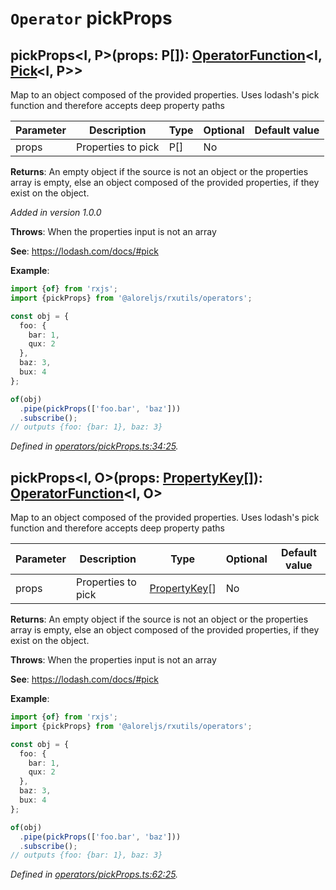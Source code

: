 # `Operator` pickProps

## pickProps\<I, P>(props: P[]): [OperatorFunction](https://rxjs.dev/api/index/interface/OperatorFunction)\<I, [Pick](https://www.typescriptlang.org/docs/handbook/utility-types.html#picktk)\<I, P>>

Map to an object composed of the provided properties. Uses lodash's pick function and therefore accepts deep
property paths

| **Parameter** | **Description** | **Type** | **Optional** | **Default value** |
|---------------|-----------------|----------|--------------|-------------------|
| props | Properties to pick | <span>P[]</span> | No |  |

**Returns**: An empty object if the source is not an object or the properties array is empty,
else an object composed of the provided properties, if they exist on the object.

*Added in version 1.0.0*

**Throws**: When the properties input is not an array

**See**: https://lodash.com/docs/#pick

**Example**:
```typescript
import {of} from 'rxjs';
import {pickProps} from '@aloreljs/rxutils/operators';

const obj = {
  foo: {
    bar: 1,
    qux: 2
  },
  baz: 3,
  bux: 4
};

of(obj)
  .pipe(pickProps(['foo.bar', 'baz']))
  .subscribe();
// outputs {foo: {bar: 1}, baz: 3}
```

*Defined in [operators/pickProps.ts:34:25](https://github.com/Alorel/rxutils/blob/b6df7ef/src/operators/pickProps.ts#L34).*
## pickProps\<I, O>(props: [PropertyKey](#)[]): [OperatorFunction](https://rxjs.dev/api/index/interface/OperatorFunction)\<I, O>

Map to an object composed of the provided properties. Uses lodash's pick function and therefore accepts deep
property paths

| **Parameter** | **Description** | **Type** | **Optional** | **Default value** |
|---------------|-----------------|----------|--------------|-------------------|
| props | Properties to pick | <span>[PropertyKey](#)[]</span> | No |  |

**Returns**: An empty object if the source is not an object or the properties array is empty,
else an object composed of the provided properties, if they exist on the object.

**Throws**: When the properties input is not an array

**See**: https://lodash.com/docs/#pick

**Example**:
```typescript
import {of} from 'rxjs';
import {pickProps} from '@aloreljs/rxutils/operators';

const obj = {
  foo: {
    bar: 1,
    qux: 2
  },
  baz: 3,
  bux: 4
};

of(obj)
  .pipe(pickProps(['foo.bar', 'baz']))
  .subscribe();
// outputs {foo: {bar: 1}, baz: 3}
```

*Defined in [operators/pickProps.ts:62:25](https://github.com/Alorel/rxutils/blob/b6df7ef/src/operators/pickProps.ts#L62).*